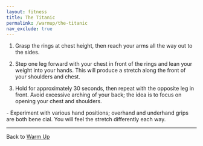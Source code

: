 ```yaml
---
layout: fitness
title: The Titanic
permalink: /warmup/the-titanic
nav_exclude: true
---
```


1. Grasp the rings at chest height, then reach your arms all the way out to the sides.

2. Step one leg forward with your chest in front of the rings and lean your weight into your hands. This will produce a stretch along the front of your shoulders and chest.

3. Hold for approximately 30 seconds, then repeat with the opposite leg in front. Avoid excessive arching of your back; the idea is to focus on opening your chest and shoulders.

<div class="code-example" markdown="1">
  - Experiment with various hand positions; overhand and underhand grips are both bene cial. You will feel the stretch differently each way.
</div>

---

Back to [Warm Up](/warmup)